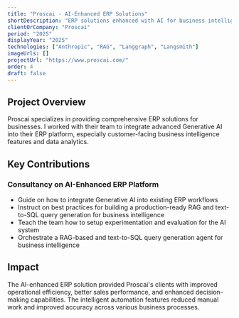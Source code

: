 ```yaml
---
title: "Proscai - AI-Enhanced ERP Solutions"
shortDescription: "ERP solutions enhanced with AI for business intelligence, via RAG and text-to-SQL query generation"
clientOrCompany: "Proscai"
period: "2025"
displayYear: "2025"
technologies: ["Anthropic", "RAG", "Langgraph", "Langsmith"]
imageUrls: []
projectUrl: "https://www.proscai.com/"
order: 4
draft: false
---
```


## Project Overview

Proscai specializes in providing comprehensive ERP solutions for businesses. I worked with their team to integrate advanced Generative AI into their ERP platform, especially customer-facing business intelligence features and data analytics.

## Key Contributions

### Consultancy on AI-Enhanced ERP Platform
- Guide on how to integrate Generative AI into existing ERP workflows
- Instruct on best practices for building a production-ready RAG and text-to-SQL query generation for business intelligence
- Teach the team how to setup experimentation and evaluation for the AI system
- Orchestrate a RAG-based and text-to-SQL query generation agent for business intelligence



## Impact

The AI-enhanced ERP solution provided Proscai's clients with improved operational efficiency, better sales performance, and enhanced decision-making capabilities. The intelligent automation features reduced manual work and improved accuracy across various business processes.
